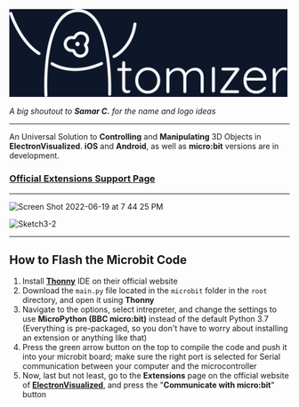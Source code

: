 <img width="500" alt="Logo" src="logo/atomizer_logo.png">

*A big shoutout to* ***Samar C.*** *for the name and logo ideas*

---

An Universal Solution to **Controlling** and **Manipulating** 3D Objects in **ElectronVisualized**. **iOS** and **Android**, as well as **micro:bit** versions are in development.

### [Official Extensions Support Page](https://electronvisual.org/extensions)

---

<img width="1200" alt="Screen Shot 2022-06-19 at 7 44 25 PM" src="https://user-images.githubusercontent.com/35755386/174504732-ae1be151-6e75-4864-97b8-8b50d13f8e46.png">

![Sketch3-2](https://user-images.githubusercontent.com/35755386/174504735-a99fd2fd-88b4-4d34-b8b2-6c7445035bb5.jpg)

---

## How to Flash the Microbit Code

1. Install [**Thonny**](https://thonny.org) IDE on their official website
2. Download the ```main.py``` file located in the ```microbit``` folder in the ```root``` directory, and open it using **Thonny**
3. Navigate to the options, select intrepreter, and change the settings to use **MicroPython (BBC micro:bit)** instead of the default Python 3.7 (Everything is pre-packaged, so you don't have to worry about installing an extension or anything like that)
4. Press the green arrow button on the top to compile the code and push it into your microbit board; make sure the right port is selected for Serial communication between your computer and the microcontroller
5. Now, last but not least, go to the **Extensions** page on the official website of [**ElectronVisualized**](https://electronvisual.org), and press the "**Communicate with micro:bit**" button
